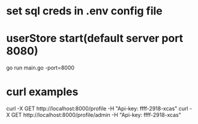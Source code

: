 # set sql creds in .env config file

# userStore start(default server port 8080)
go run main.go -port=8000

# curl examples
curl -X GET http://localhost:8000/profile -H "Api-key: ffff-2918-xcas"
curl -X GET http://localhost:8000/profile/admin -H "Api-key: ffff-2918-xcas"